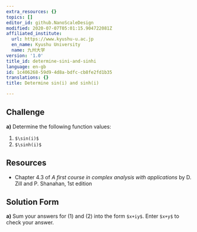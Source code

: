 ```yaml
---
extra_resources: {}
topics: []
editor_id: github.NanoScaleDesign
modified: 2020-07-07T05:01:15.904722081Z
affiliated_institute:
  url: https://www.kyushu-u.ac.jp
  en_name: Kyushu University
  name: 九州大学
version: '1.0'
title_id: determine-sini-and-sinhi
language: en-gb
id: 1c406268-59d9-4d8a-bdfc-cb8fe2fd1b35
translations: {}
title: Determine sin(i) and sinh(i)

---
```


## Challenge
**a)** Determine the following function values:

1. `$\sin(i)$`
1. `$\sinh(i)$`

## Resources
- Chapter 4.3 of *A first course in complex analysis with applications* by D. Zill and P. Shanahan, 1st edition


## Solution Form
**a)** Sum your answers for (1) and (2) into the form `$x+iy$`.
Enter `$x+y$` to check your answer.